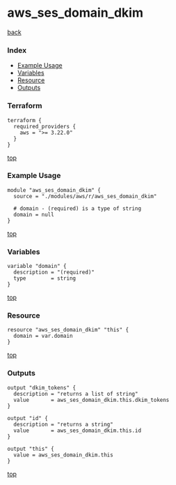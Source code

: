 # aws_ses_domain_dkim

[back](../aws.md)

### Index

- [Example Usage](#example-usage)
- [Variables](#variables)
- [Resource](#resource)
- [Outputs](#outputs)

### Terraform

```hcl
terraform {
  required_providers {
    aws = ">= 3.22.0"
  }
}
```

[top](#index)

### Example Usage

```hcl
module "aws_ses_domain_dkim" {
  source = "./modules/aws/r/aws_ses_domain_dkim"

  # domain - (required) is a type of string
  domain = null
}
```

[top](#index)

### Variables

```hcl
variable "domain" {
  description = "(required)"
  type        = string
}
```

[top](#index)

### Resource

```hcl
resource "aws_ses_domain_dkim" "this" {
  domain = var.domain
}
```

[top](#index)

### Outputs

```hcl
output "dkim_tokens" {
  description = "returns a list of string"
  value       = aws_ses_domain_dkim.this.dkim_tokens
}

output "id" {
  description = "returns a string"
  value       = aws_ses_domain_dkim.this.id
}

output "this" {
  value = aws_ses_domain_dkim.this
}
```

[top](#index)